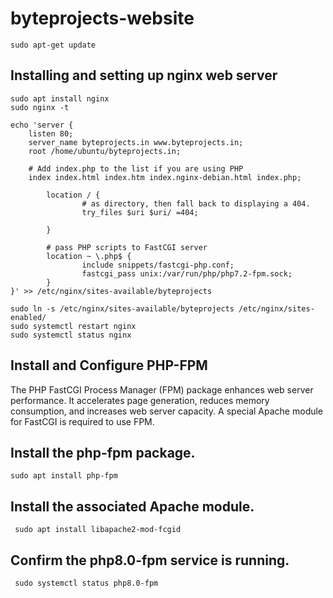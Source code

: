 # byteprojects-website

```sudo apt-get update```

## Installing and setting up nginx web server
``` 
sudo apt install nginx
sudo nginx -t

echo 'server {
    listen 80;
    server_name byteprojects.in www.byteprojects.in;
    root /home/ubuntu/byteprojects.in;

    # Add index.php to the list if you are using PHP
    index index.html index.htm index.nginx-debian.html index.php;

        location / {
                # as directory, then fall back to displaying a 404.
                try_files $uri $uri/ =404;

        }

        # pass PHP scripts to FastCGI server
        location ~ \.php$ {
                include snippets/fastcgi-php.conf;
                fastcgi_pass unix:/var/run/php/php7.2-fpm.sock;
        }
}' >> /etc/nginx/sites-available/byteprojects

sudo ln -s /etc/nginx/sites-available/byteprojects /etc/nginx/sites-enabled/
sudo systemctl restart nginx
sudo systemctl status nginx

```
## Install and Configure PHP-FPM

The PHP FastCGI Process Manager (FPM) package enhances web server performance. It accelerates page generation, 
reduces memory consumption, and increases web server capacity. A special Apache module for FastCGI is required to use FPM.

## Install the php-fpm package.
 ```sudo apt install php-fpm```
 
## Install the associated Apache module.
``` sudo apt install libapache2-mod-fcgid```

## Confirm the php8.0-fpm service is running.

``` sudo systemctl status php8.0-fpm```
